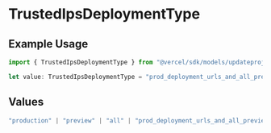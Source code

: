 # TrustedIpsDeploymentType

## Example Usage

```typescript
import { TrustedIpsDeploymentType } from "@vercel/sdk/models/updateprojectdatacacheop.js";

let value: TrustedIpsDeploymentType = "prod_deployment_urls_and_all_previews";
```

## Values

```typescript
"production" | "preview" | "all" | "prod_deployment_urls_and_all_previews" | "all_except_custom_domains"
```
